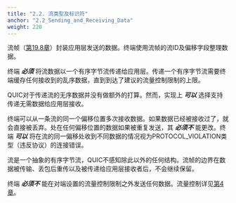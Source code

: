 ```yaml
---
title: "2.2. 流类型及标识符"
anchor: "2.2_Sending_and_Receiving_Data"
weight: 220
---
```


流帧（[第19.8章]()）封装应用层发送的数据。终端使用流帧的流ID及偏移字段整理数据。

终端 _**必须**_ 将流数据以一个有序字节流传递给应用层。传递一个有序字节流需要终端缓存任何接收到的乱序数据，直到到达了建议的流量控制限制的上限。

QUIC对于传递流的无序数据并没有做额外的打算。然而，实现上 _**可以**_ 选择支持传递无需数据给应用层接收。

终端可以从一条流的同一个偏移位置多次接收数据。如果数据已经被接收过了，就会直接被丢弃。处在任何偏移位置的数据如果被重复发送，其 _**必须不**_ 能更改。终端 _**可以**_ 将在流的同一偏移处收到不同数据的情况视为PROTOCOL_VIOLATION类型（违反协议）的连接错误。

流是一个抽象的有序字节流，QUIC不感知除此以外的任何结构。流帧的边界在数据被传输、丢包后重传以及被传递给应用层接收者后，不会继续保留。

终端 _**必须不**_ 能在对端设置的流量控制限制之外发送任何数据。流量控制详见[第4章]()。
